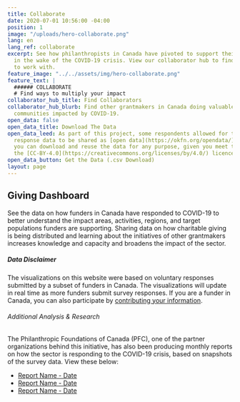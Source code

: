 ```yaml
---
title: Collaborate
date: 2020-07-01 10:56:00 -04:00
position: 1
image: "/uploads/hero-collaborate.png"
lang: en
lang_ref: collaborate
excerpt: See how philanthropists in Canada have pivoted to support their communities
  in the wake of the COVID-19 crisis. View our collaborator hub to find other funders
  to work with.
feature_image: "../../assets/img/hero-collaborate.png"
feature_text: |
  ###### COLLABORATE
  # Find ways to multiply your impact
collaborator_hub_title: Find Collaborators
collaborator_hub_blurb: Find other grantmakers in Canada doing valuable work to support
  communities impacted by COVID-19.
open_data: false
open_data_title: Download The Data
open_data_leed: As part of this project, some respondents allowed for their survey
  response data to be shared as [open data](https://okfn.org/opendata/). This means
  you can download and reuse the data for any purpose, given you meet the terms of
  the [CC-BY-4.0](https://creativecommons.org/licenses/by/4.0/) licence.
open_data_button: Get the Data (.csv Download)
layout: page
---
```


## Giving Dashboard

See the data on how funders in Canada have responded to COVID-19 to better understand the impact areas, activities, regions, and target populations funders are supporting. Sharing data on how charitable giving is being distributed and learning about the initiatives of other grantmakers increases knowledge and capacity and broadens the impact of the sector. 

##### Data Disclaimer

The visualizations on this website were based on voluntary responses submitted by a subset of funders in Canada. The visualizations will update in real time as more funders submit survey responses. If you are a funder in Canada, you can also participate by [contributing your information](/en/participate).

###### Additional Analysis & Research

The Philanthropic Foundations of Canada (PFC), one of the partner organizations behind this initiative, has also been producing monthly reports on how the sector is responding to the COVID-19 crisis, based on snapshots of the survey data. View these below:
- [Report Name - Date](#)
- [Report Name - Date](#)
- [Report Name - Date](#)